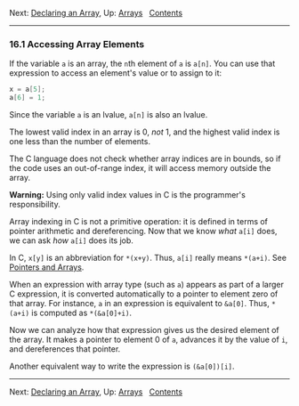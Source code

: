 Next: [Declaring an Array](Declaring-an-Array.md), Up:
[Arrays](Arrays.md)  
[Contents](index.md#SEC_Contents "Table of contents")  

------------------------------------------------------------------------


### 16.1 Accessing Array Elements 


If the variable `a` is an array, the `n`th element of `a` is
`a[n]`. You can use that expression to access an element's value or to
assign to it:

``` C
x = a[5];
a[6] = 1;
```

Since the variable `a` is an lvalue, `a[n]` is also an lvalue.

The lowest valid index in an array is 0, *not* 1, and the highest valid
index is one less than the number of elements.

The C language does not check whether array indices are in bounds, so if
the code uses an out-of-range index, it will access memory outside the
array.

**Warning:** Using only valid index values in C is the programmer's
responsibility.

Array indexing in C is not a primitive operation: it is defined in terms
of pointer arithmetic and dereferencing. Now that we know *what* `a[i]`
does, we can ask *how* `a[i]` does its job.

In C, `x[y]` is an abbreviation for `*(x+y)`. Thus, `a[i]` really means
`*(a+i)`. See [Pointers and Arrays](Pointers-and-Arrays.md).

When an expression with array type (such as `a`) appears as part of a
larger C expression, it is converted automatically to a pointer to
element zero of that array. For instance, `a` in an expression is
equivalent to `&a[0]`. Thus, `*(a+i)` is computed as `*(&a[0]+i)`.

Now we can analyze how that expression gives us the desired element of
the array. It makes a pointer to element 0 of `a`, advances it by the
value of `i`, and dereferences that pointer.

Another equivalent way to write the expression is `(&a[0])[i]`.

------------------------------------------------------------------------

Next: [Declaring an Array](Declaring-an-Array.md), Up:
[Arrays](Arrays.md)  
[Contents](index.md#SEC_Contents "Table of contents")  

